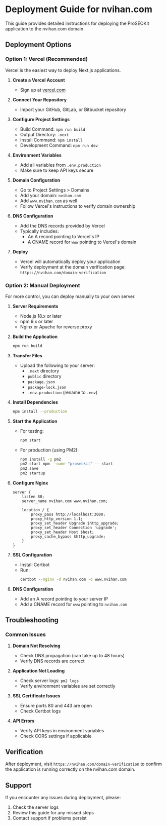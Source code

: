 # Deployment Guide for nvihan.com

This guide provides detailed instructions for deploying the ProSEOKit application to the nvihan.com domain.

## Deployment Options

### Option 1: Vercel (Recommended)

Vercel is the easiest way to deploy Next.js applications.

1. **Create a Vercel Account**
   - Sign up at [vercel.com](https://vercel.com)

2. **Connect Your Repository**
   - Import your GitHub, GitLab, or Bitbucket repository

3. **Configure Project Settings**
   - Build Command: `npm run build`
   - Output Directory: `.next`
   - Install Command: `npm install`
   - Development Command: `npm run dev`

4. **Environment Variables**
   - Add all variables from `.env.production`
   - Make sure to keep API keys secure

5. **Domain Configuration**
   - Go to Project Settings > Domains
   - Add your domain: `nvihan.com`
   - Add `www.nvihan.com` as well
   - Follow Vercel's instructions to verify domain ownership

6. **DNS Configuration**
   - Add the DNS records provided by Vercel
   - Typically includes:
     - An A record pointing to Vercel's IP
     - A CNAME record for `www` pointing to Vercel's domain

7. **Deploy**
   - Vercel will automatically deploy your application
   - Verify deployment at the domain verification page: `https://nvihan.com/domain-verification`

### Option 2: Manual Deployment

For more control, you can deploy manually to your own server.

1. **Server Requirements**
   - Node.js 18.x or later
   - npm 9.x or later
   - Nginx or Apache for reverse proxy

2. **Build the Application**
   ```bash
   npm run build
   ```

3. **Transfer Files**
   - Upload the following to your server:
     - `.next` directory
     - `public` directory
     - `package.json`
     - `package-lock.json`
     - `.env.production` (rename to `.env`)

4. **Install Dependencies**
   ```bash
   npm install --production
   ```

5. **Start the Application**
   - For testing:
     ```bash
     npm start
     ```
   - For production (using PM2):
     ```bash
     npm install -g pm2
     pm2 start npm --name "proseokit" -- start
     pm2 save
     pm2 startup
     ```

6. **Configure Nginx**
   ```nginx
   server {
       listen 80;
       server_name nvihan.com www.nvihan.com;

       location / {
           proxy_pass http://localhost:3000;
           proxy_http_version 1.1;
           proxy_set_header Upgrade $http_upgrade;
           proxy_set_header Connection 'upgrade';
           proxy_set_header Host $host;
           proxy_cache_bypass $http_upgrade;
       }
   }
   ```

7. **SSL Configuration**
   - Install Certbot
   - Run:
     ```bash
     certbot --nginx -d nvihan.com -d www.nvihan.com
     ```

8. **DNS Configuration**
   - Add an A record pointing to your server IP
   - Add a CNAME record for `www` pointing to `nvihan.com`

## Troubleshooting

### Common Issues

1. **Domain Not Resolving**
   - Check DNS propagation (can take up to 48 hours)
   - Verify DNS records are correct

2. **Application Not Loading**
   - Check server logs: `pm2 logs`
   - Verify environment variables are set correctly

3. **SSL Certificate Issues**
   - Ensure ports 80 and 443 are open
   - Check Certbot logs

4. **API Errors**
   - Verify API keys in environment variables
   - Check CORS settings if applicable

## Verification

After deployment, visit `https://nvihan.com/domain-verification` to confirm the application is running correctly on the nvihan.com domain.

## Support

If you encounter any issues during deployment, please:
1. Check the server logs
2. Review this guide for any missed steps
3. Contact support if problems persist 